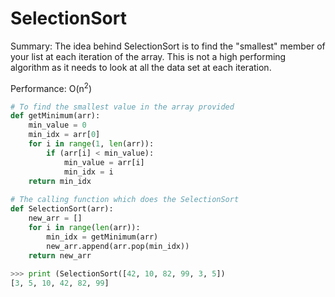 # SelectionSort

Summary: The idea behind SelectionSort is to find the "smallest" member of your list at each iteration of the array.  This is not a high performing algorithm as it needs to look at all the data set at each iteration.  

Performance: O(n<sup>2</sup>)

```python
# To find the smallest value in the array provided
def getMinimum(arr):
	min_value = 0
	min_idx = arr[0]
	for i in range(1, len(arr)):
		if (arr[i] < min_value):
			min_value = arr[i]
			min_idx = i
	return min_idx
	
# The calling function which does the SelectionSort
def SelectionSort(arr):
	new_arr = []
	for i in range(len(arr)):
		min_idx = getMinimum(arr)
		new_arr.append(arr.pop(min_idx))
	return new_arr
	
>>> print (SelectionSort([42, 10, 82, 99, 3, 5])
[3, 5, 10, 42, 82, 99]
```
	
